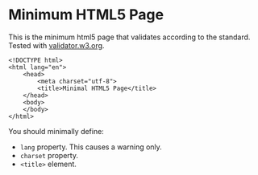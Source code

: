 # Minimum HTML5 Page

This is the minimum html5 page that validates according to the standard.
Tested with [validator.w3.org](https://validator.w3.org/).

```
<!DOCTYPE html>
<html lang="en">
    <head>
        <meta charset="utf-8">
        <title>Minimal HTML5 Page</title>
    </head>
    <body>
    </body>
</html>
```

You should minimally define:

- `lang` property. This causes a warning only.
- `charset` property.
- `<title>` element.
